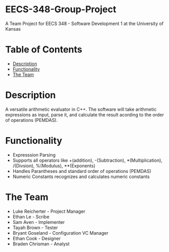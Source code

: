 # EECS-348-Group-Project

A Team Project for EECS 348 - Software Development 1 at the University of Kansas

# Table of Contents
  * [Description](#Description)
  * [Functionality](#Functionality)
  * [The Team](#TheTeam)

# Description
A versatile arithmetic evaluator in C++. The software will take arithmetic expressions as input, parse it, and calculate the result acording to the order of operations (PEMDAS).

# Functionality
  * Expresssion Parsing
  * Supports all operators like +(addition), -(Subtraction), *(Multiplication), /(Divsion), %(Modulus), **(Exponents)
  * Handles Parantheses and standard order of operations (PEMDAS)
  * Numeric Constants recognizes and calculates numeric constants

# The Team
 * Luke Reicherter - Project Manager
 * Ethan Le - Scribe
 * Sam Aven - Implementer
 * Tayah Brown - Tester
 * Bryant Goseland - Configuration VC Manager
 * Ethan Cook - Designer
 * Braden Chrisman - Analyst

